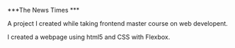 ***The News Times ***

A project I created while taking frontend  master course on web developent.

I created a webpage using html5 and CSS with Flexbox.



